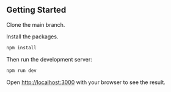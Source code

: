 
## Getting Started

Clone the main branch.

Install the packages.

```bash 
npm install
```

Then run the development server:

```bash
npm run dev
```

Open [http://localhost:3000](http://localhost:3000) with your browser to see the result.

